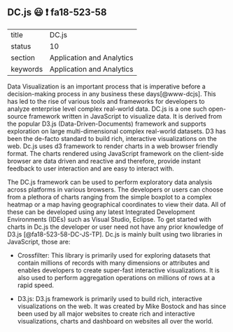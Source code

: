 ## DC.js :smiley: :exclamation: fa18-523-58


|          |                           |
| -------- | ------------------------- |
| title    | DC.js                     | 
| status   | 10                        |
| section  | Application and Analytics |
| keywords | Application and Analytics |


Data Visualization is an important process that is imperative before a decision-making process in any business these days[@www-dcjs]. This has led to the rise of various tools and frameworks for developers to analyze enterprise level complex real-world data. DC.js is a one such open-source framework written in JavaScript to visualize data. It is derived from the popular D3.js (Data-Driven-Documents) framework and supports exploration on large multi-dimensional complex real-world datasets. D3 has been the de-facto standard to build rich, interactive visualizations on the web. Dc.js uses d3 framework to render charts in a web browser friendly format. The charts rendered using JavaScript framework on the client-side browser are data driven and reactive and therefore, provide instant feedback to user interaction and are easy to interact with.

The DC.js framework can be used to perform exploratory data analysis across platforms in various browsers. The developers or users can choose from a plethora of charts ranging from the simple boxplot to a complex heatmap or a map having geographical coordinates to view their data. All of these can be developed using any latest Integrated Development Environments (IDEs) such as Visual Studio, Eclipse. To get started with charts in Dc.js the developer or user need not have any prior knowledge of D3.js [@fa18-523-58-DC-JS-TP]. Dc.js is mainly built using two libraries in JavaScript, those are:

* Crossfilter:
This library is primarily used for exploring datasets that contain millions of records with many dimensions or attributes and enables developers to create super-fast interactive visualizations. It is also used to perform aggregation operations on millions of rows at a rapid speed.

* D3.js:
D3.js framework is primarily used to build rich, interactive visualizations on the web. It was created by Mike Bostock and has since been used by all major websites to create rich and interactive visualizations, charts and dashboard on websites all over the world.


      
